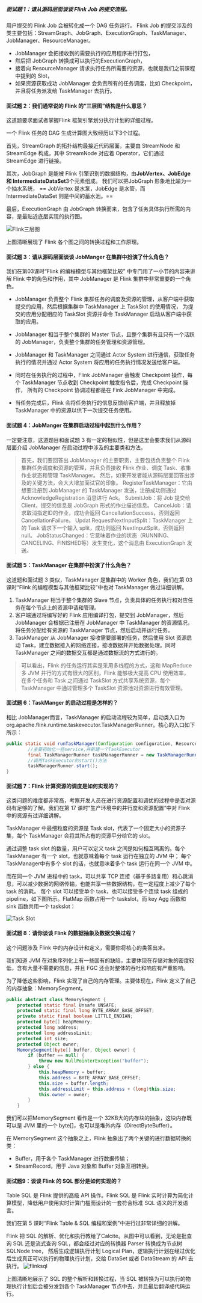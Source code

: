 ##### 面试题 1：请从源码层面谈谈 Flink Job 的提交流程。
用户提交的 Flink Job 会被转化成一个 DAG 任务运行。
Flink Job 的提交涉及的类主要包括：StreamGraph、JobGraph、ExecutionGraph、TaskManager、JobManager、ResourceManager。
- JobManager 会把接收到的需要执行的应用程序进行打包，
- 然后把 JobGraph 转换成可以执行的ExecutionGraph，
- 接着向 ResourceManager 请求执行任务所需要的资源，也就是我们之前课程中提到的 Slot，
- 如果资源获取成功 JobManager 会负责所有的任务调度，比如 Checkpoint，并且将任务派发给 TaskManager 去执行。




#### 面试题 2：我们通常说的 Flink 的“三层图”结构是什么意思？
这道题要求面试者掌握Flink 框架引擎划分执行计划的详细过程。

一个 Flink 任务的 DAG 生成计算图大致经历以下3个过程。

首先，StreamGraph 的拓扑结构最接近代码层面，主要由 StreamNode 和 StreamEdge 构成，其中 StreamNode 对应着 Operator，它们通过 StreamEdge 进行链接。

其次，JobGraph 是能被 Flink 引擎识别的数据结构，由**JobVertex、JobEdge和 IntermediateDataSet**3个元素组成。
我们可以把JobGraph 形象地比喻为一个抽水系统， == JobVertex 是水泵，JobEdge 是水管，而 IntermediateDataSet 则是中间的蓄水池。==

最后，ExecutionGraph 由 JobGraph 转换而来，包含了任务具体执行所需的内容，是最贴近底层实现的执行图。

![Flink三层图](../docs/pics/flink三层图.png)

上图清晰展现了 Flink 各个图之间的转换过程和工作原理。



#### 面试题 3：请从源码层面谈谈 JobManger 在集群中扮演了什么角色？
我们在第03课时“Flink 的编程模型与其他框架比较” 中专门用了一小节的内容来讲解 Flink 中的角色和作用，其中 JobManager 是 Flink 集群中非常重要的一个角色。

- JobManager 负责整个 Flink 集群任务的调度及资源的管理，从客户端中获取提交的应用，然后根据集群中 TaskManager 上 TaskSlot 的使用情况，
为提交的应用分配相应的 TaskSlot 资源并命令 TaskManager 启动从客户端中获取的应用。

- JobManager 相当于整个集群的 Master 节点，且整个集群有且只有一个活跃的 JobManager，负责整个集群的任务管理和资源管理。

- JobManager 和 TaskManager 之间通过 Actor System 进行通信，获取任务执行的情况并通过 Actor System 将应用的任务执行情况发送给客户端。

- 同时在任务执行的过程中，Flink JobManager 会触发 Checkpoint 操作，每个 TaskManager 节点收到 Checkpoint 触发指令后，完成 Checkpoint 操作，
所有的 Checkpoint 协调过程都是在 Fink JobManager 中完成。

- 当任务完成后，Flink 会将任务执行的信息反馈给客户端，并且释放掉 TaskManager 中的资源以供下一次提交任务使用。



#### 面试题 4：JobManger 在集群启动过程中起到什么作用？
一定要注意，这道题目和面试题 3 有一定的相似性，但是这里会要求我们从源码层面介绍 JobManager 在启动过程中涉及的主要类和方法。

> 首先，我们要回答出 JobManager 的主要职责，主要包括负责整个 Flink 集群任务调度和资源的管理，并且负责接收 Flink 作业、调度 Task、收集作业状态和管理 TaskManager。
> 然后，如果开发者能从源码层面回答出涉及的关键方法，会大大增加面试官的印象。
> RegisterTaskManager：它由想要注册到 JobManager 的 TaskManager 发送，注册成功则通过 AcknowledgeRegistration 消息进行 Ack。
> SubmitJob：将 Job 提交给 Client，提交的信息是 JobGraph 形式的作业描述信息。
> CancelJob：请求取消指定ID的作业，成功会返回 CancellationSuccess，否则返回 CancellationFailure。
> Updat
> RequestNextInputSplit：TaskManager 上的 Task 请求下一个输入 split，成功则返回 NextInputSplit，否则返回 null。
> JobStatusChanged：它意味着作业的状态（RUNNING、CANCELING、FINISHED等）发生变化，这个消息由 ExecutionGraph 发送。



#### 面试题 5：TaskManager 在集群中扮演了什么角色？
这道题和面试题 3 类似，TaskManager 是集群中的 Worker 角色，我们在第 03 课时“Flink 的编程模型与其他框架比较”中也对 TaskManager 做过详细讲解。

1. TaskManager 相当于整个集群的 Slave 节点，负责具体的任务执行和对应任务在每个节点上的资源申请和管理。
2. 客户端通过将编写好的 Flink 应用编译打包，提交到 JobManager，然后 JobManager 会根据已注册在 JobManager 中 TaskManager 的资源情况，将任务分配给有资源的 TaskManager 节点，然后启动并运行任务。
3. TaskManager 从 JobManager 接收需要部署的任务，然后使用 Slot 资源启动 Task，建立数据接入的网络连接，接收数据并开始数据处理。同时 TaskManager 之间的数据交互都是通过数据流的方式进行的。

> 可以看出，Flink 的任务运行其实是采用多线程的方式，这和 MapReduce 多 JVM 并行的方式有很大的区别，Flink 能够极大提高 CPU 使用效率，
> 在多个任务和 Task 之间通过 TaskSlot 方式共享系统资源，每个 TaskManager 中通过管理多个 TaskSlot 资源池对资源进行有效管理。
>
>

#### 面试题 6：TaskManger 的启动过程是怎样的？
相比 JobManager而言，TaskManager 的启动流程较为简单，启动类入口为org.apache.flink.runtime.taskexecutor.TaskManagerRunner。核心的入口如下所示：

```java
public static void runTaskManager(Configuration configuration, ResourceID resourceId) throws Exception {
        //主要初始化一些service,并新建一个TaskExecutor
		final TaskManagerRunner taskManagerRunner = new TaskManagerRunner(configuration,resourceId);
		//调用TaskExecutor的start()方法
        taskManagerRunner.start();
}
```




#### 面试题 7：Flink 计算资源的调度是如何实现的？
这类问题的难度都非常高，考察开发人员在进行资源配置和调优的过程中是否对源码有足够的了解。我们在第 17 课时“生产环境中的并行度和资源配置”中对 Flink 中的资源有过详细讲解。

TaskManager 中最细粒度的资源是 Task slot，代表了一个固定大小的资源子集，每个 TaskManager 会将其所占有的资源平分给它的 slot。

通过调整 task slot 的数量，用户可以定义 task 之间是如何相互隔离的。每个 TaskManager 有一个 slot，也就意味着每个 task 运行在独立的 JVM 中；
每个 TaskManager中有多个 slot 的话，也就意味着多个 task 运行在同一个 JVM 中。

而在同一个 JVM 进程中的 task，可以共享 TCP 连接（基于多路复用）和心跳消息，可以减少数据的网络传输，也能共享一些数据结构，在一定程度上减少了每个 task 的消耗。 
每个 slot 可以接受单个 task，也可以接受多个连续 task 组成的 pipeline，如下图所示。FlatMap 函数占用一个 taskslot，而 key Agg 函数和 sink 函数共用一个 taskslot：

![Task Slot](../docs/pics/task-slot.png)





#### 面试题 8：请你谈谈 Flink 的数据抽象及数据交换过程？
这个问题涉及 Flink 中的内存设计和定义，需要你将核心的类答出来。

我们知道 JVM 在对象序列化上有一些固有的缺陷，主要体现在存储对象的密度较低，含有大量不需要的信息，并且 FGC 还会对整体的吞吐和响应有严重影响。

为了降低这些影响，Flink 实现了自己的内存管理。主要体现在，Flink 定义了自己的内存抽象：MemorySegment。

```java
public abstract class MemorySegment {
    protected static final Unsafe UNSAFE;
    protected static final long BYTE_ARRAY_BASE_OFFSET;
    private static final boolean LITTLE_ENDIAN;
    protected byte[] heapMemory;
    protected long address;
    protected long addressLimit;
    protected int size;
    protected Object owner;
    MemorySegment(byte[] buffer, Object owner) {
        if (buffer == null) {
            throw new NullPointerException("buffer");
        } else {
            this.heapMemory = buffer;
            this.address = BYTE_ARRAY_BASE_OFFSET;
            this.size = buffer.length;
            this.addressLimit = this.address + (long)this.size;
            this.owner = owner;
        }
    }
```
我们可以把MemorySegment 看作是一个 32KB大的内存块的抽象，这块内存既可以是 JVM 里的一个 byte[]，也可以是堆外内存（DirectByteBuffer）。

在 MemorySegment 这个抽象之上，Flink 抽象出了两个关键的进行数据转换的类：
- Buffer，用于各个 TaskManager 进行数据传输；
- StreamRecord，用于 Java 对象和 Buffer 对象互相转换。




#### 面试题9：谈谈 Flink 的 SQL 部分是如何实现的？
Table SQL 是 Flink 提供的高级 API 操作。Flink SQL 是 Flink 实时计算为简化计算模型，降低用户使用实时计算门槛而设计的一套符合标准 SQL 语义的开发语言。

我们在第 5 课时“Flink Table & SQL 编程和案例”中进行过非常详细的讲解。

Flink 把 SQL 的解析、优化和执行教给了Calcite。从图中可以看到，无论是批查询 SQL 还是流式查询 SQL，都会经过对应的转换器 Parser 转换成为节点树 SQLNode tree，
然后生成逻辑执行计划 Logical Plan，逻辑执行计划在经过优化后生成真正可以执行的物理执行计划，交给 DataSet 或者 DataStream 的 API 去执行。
![flinksql](../docs/pics/flinksql.png)


上图清晰地展示了 SQL 的整个解析和转换过程，当 SQL 被转换为可以执行的物理执行计划后会被分发到各个 TaskManager 节点中去，并且最后翻译成代码运行。


